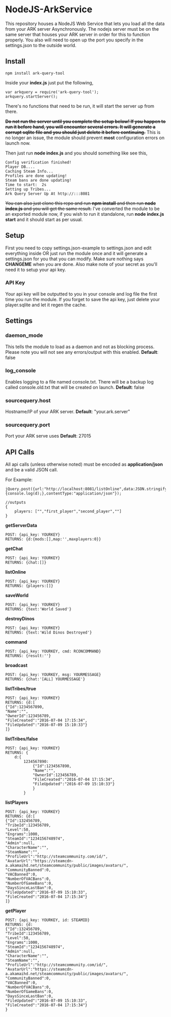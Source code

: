 # NodeJS-ArkService

This repository houses a NodeJS Web Service that lets you load all the data from your ARK server Asynchronously. The nodejs server must be on the same server that houses your ARK server in order for this to function properly. You also will need to open up the port you specify in the settings.json to the outside world.

## Install

```
npm install ark-query-tool
```

Inside your **index.js** just put the following,
```
var arkquery = require('ark-query-tool');
arkquery.startServer();
```
There's no functions that need to be run, it will start the server up from there.


~~**Do not run the server until you complete the setup below! If you happen to run it before hand, you will encounter several errors. It will generate a corrupt sqlite file and you should just delete it before continuing.**~~ This is no longer an issue, the module should prevent **most** configuration errors on launch now.

Then just run **node index.js** and you should something like see this,
```
Config verification finished!
Player DB....
Caching Steam Info...
Profiles are done updating!
Steam bans are done updating!
Time to start:  2s
Setting up Tribes...
Ark Query Server Up At http://:::8081
```

~~You can also just clone this repo and run **npm install** and then run **node index.js** and you will get the same result.~~ I've converted the module to be an exported module now, if you wish to run it standalone, run **node index.js start** and it should start as per usual.


## Setup

First you need to copy settings.json-example to settings.json and edit everything inside OR just run the module once and it will generate a settings.json for you that you can modify. Make sure nothing says **CHANGEME** when you are done. Also make note of your secret as you'll need it to setup your api key.

### API Key

Your api key will be outputted to you in your console and log file the first time you run the module. If you forget to save the api key, just delete your player.sqlite and let it regen the cache.

## Settings

### daemon_mode

This tells the module to load as a daemon and not as blocking process. Please note you will not see any errors/output with this enabled.
**Default**: false

### log_console
Enables logging to a file named console.txt. There will be a backup log called console.old.txt that will be created on launch.
**Default**: false

### sourcequery.host

Hostname/IP of your ARK server.
**Default**: "your.ark.server"

### sourcequery.port

Port your ARK serve uses
**Default**: 27015

## API Calls

All api calls (unless otherwise noted) must be encoded as **application/json** and be a valid JSON call.

For Example:
```
jQuery.post({url:"http://localhost:8081/listOnline",data:JSON.stringify({api_key:"YOUR_KEY"}),success:function(d){console.log(d);},contentType:"application/json"});

//outputs
{
	players: ["","first_player","second_player",""]
}
```

**getServerData**

```
POST: {api_key: YOURKEY}
RETURNS: {d:{mods:[],map:'',maxplayers:0}}
```

**getChat**

```
POST: {api_key: YOURKEY}
RETURNS: {chat:[]}
```

**listOnline**

```
POST: {api_key: YOURKEY}
RETURNS: {players:[]}
```


**saveWorld**

```
POST: {api_key: YOURKEY}
RETURNS: {text:'World Saved'}
```

**destroyDinos**

```
POST: {api_key: YOURKEY}
RETURNS: {text:'Wild Dinos Destroyed'}
```

**command**

```
POST: {api_key: YOURKEY, cmd: RCONCOMMAND}
RETURNS: {result:''}
```

**broadcast**

```
POST: {api_key: YOURKEY, msg: YOURMESSAGE}
RETURNS: {chat:'[ALL] YOURMESSAGE'}
```

**listTribes/true**

```
POST: {api_key: YOURKEY}
RETURNS: {d:[
{"Id":1234567890,
"Name":"",
"OwnerId":123456789,
"FileCreated":"2016-07-04 17:15:34",
"FileUpdated":"2016-07-09 15:10:33"}
]}
```

**listTribes/false**

```
POST: {api_key: YOURKEY}
RETURNS: {
	d:{
		1234567890:
			{"Id":1234567890,
			"Name":"",
			"OwnerId":123456789,
			"FileCreated":"2016-07-04 17:15:34",
			"FileUpdated":"2016-07-09 15:10:33"}
			}
		}
```

**listPlayers**

```
POST: {api_key: YOURKEY}
RETURNS: {d:[
{"Id":132456789,
"TribeId":123456789,
"Level":50,
"Engrams":1000,
"SteamId":"1234156748974",
"Admin":null,
"CharacterName":"",
"SteamName":"",
"ProfileUrl":"http://steamcommunity.com/id/",
"AvatarUrl":"https://steamcdn-a.akamaihd.net/steamcommunity/public/images/avatars/",
"CommunityBanned":0,
"VACBanned":0,
"NumberOfVACBans":0,
"NumberOfGameBans":0,
"DaysSinceLastBan":0,
"FileUpdated":"2016-07-09 15:10:33",
"FileCreated":"2016-07-04 17:15:34"}
]}
```

**getPlayer**

```
POST: {api_key: YOURKEY, id: STEAMID}
RETURNS: {d:
{"Id":132456789,
"TribeId":123456789,
"Level":50,
"Engrams":1000,
"SteamId":"1234156748974",
"Admin":null,
"CharacterName":"",
"SteamName":"",
"ProfileUrl":"http://steamcommunity.com/id/",
"AvatarUrl":"https://steamcdn-a.akamaihd.net/steamcommunity/public/images/avatars/",
"CommunityBanned":0,
"VACBanned":0,
"NumberOfVACBans":0,
"NumberOfGameBans":0,
"DaysSinceLastBan":0,
"FileUpdated":"2016-07-09 15:10:33",
"FileCreated":"2016-07-04 17:15:34"}
}
```
